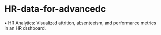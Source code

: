 # HR-data-for-advancedc
•	HR Analytics: Visualized attrition, absenteeism, and performance metrics in an HR dashboard.
